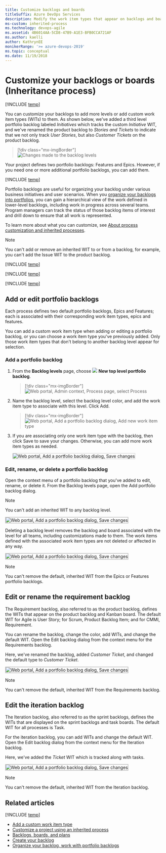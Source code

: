```yaml
---
title: Customize backlogs and boards 
titleSuffix: Azure DevOps Services 
description: Modify the work item types that appear on backlogs and boards, add portfolio backlogs for the Inheritance process model 
ms-custom: inherited-process
ms.technology: devops-agile
ms.assetid: 4B6014AA-5CD8-47B9-A1E3-BFB0CCA721AF  
ms.author: kaelli
author: KathrynEE
monikerRange: '>= azure-devops-2019'
ms.topic: conceptual
ms.date: 11/19/2018
---
```


# Customize your backlogs or boards (Inheritance process)

[!INCLUDE [temp](../../../boards/includes/version-vsts-plus-azdevserver-2019.md)]

You can customize your backlogs to add more levels or add custom work item types (WITs) to them. As shown below, we've added a third level portfolio backlog labeled _Initiatives_ which tracks the custom _Initiative_ WIT, and we've renamed the product backlog to _Stories and Tickets_ to indicate that we not only track _User Stories_, but also _Customer Tickets_ on the product backlog.

> [!div class="mx-imgBorder"]  
> ![Changes made to the backlog levels](media/process/portfolio-backlogs-modified.png)

Your project defines two portfolio backlogs: Features and Epics. However, if you need one or more additional portfolio backlogs, you can add them.

[!INCLUDE [temp](../includes/note-on-prem-link.md)]

Portfolio backlogs are useful for organizing your backlog under various business initiatives and user scenarios. When you [organize your backlogs into portfolios](../../../boards/backlogs/organize-backlog.md), you can gain a hierarchical view of the work defined in lower-level backlogs, including work in progress across several teams. Program managers can track the status of those backlog items of interest and drill down to ensure that all work is represented.

To learn more about what you can customize, see [About process customization and inherited processes](inheritance-process-model.md).

> [!NOTE]  
> You can't add or remove an inherited WIT to or from a backlog, for example, you can't add the Issue WIT to the product backlog.

[!INCLUDE [temp](../includes/process-prerequisites.md)]

[!INCLUDE [temp](../includes/open-process-admin-context-ts.md)]

[!INCLUDE [temp](../includes/automatic-update-project.md)]

<a id="portfolio-backlogs"> </a>

## Add or edit portfolio backlogs

Each process defines two default portfolio backlogs, Epics and Features; each is associated with their corresponding work item types, epics and features.

You can add a custom work item type when adding or editing a portfolio backlog, or you can choose a work item type you've previously added. Only those work item types that don't belong to another backlog level appear for selection.

<a id="add-portfolio-backlog"> </a>

### Add a portfolio backlog

1.  From the **Backlog levels** page, choose ![ ](../../../media/icons/blue-add-icon.png) **New top level portfolio backlog**.

    > [!div class="mx-imgBorder"]  
    > ![Web portal, Admin context, Process page, select Process](media/process/process-new-portfolio-backlog.png)

1.  Name the backlog level, select the backlog level color, and add the work item type to associate with this level. Click Add.

    > [!div class="mx-imgBorder"]  
    > ![Web portal, Add a portfolio backlog dialog, Add new work item type](media/process/process-add-portfolio-backlog-dialog.png)

1.  If you are associating only one work item type with the backlog, then click Save to save your changes. Otherwise, you can add more work item types as needed.

    <img src="media/process/process-add-portfolio-backlog-dialog-save.png" alt="Web portal, Add a portfolio backlog dialog, Save changes" style="border: 1px solid #C3C3C3;" />

<a id="edit-portfolio-backlog"> </a>

### Edit, rename, or delete a portfolio backlog

Open the context menu of a portfolio backlog that you've added to edit, rename, or delete it. From the Backlog levels page, open the Add portfolio backlog dialog.

> [!NOTE]  
> You can't add an inherited WIT to any backlog level.

<img src="media/process/process-portfolio-backlog-context-menu.png" alt="Web portal, Add a portfolio backlog dialog, Save changes" style="border: 2px solid #C3C3C3;" />

Deleting a backlog level removes the backlog and board associated with the level for all teams, including customizations made to them. The work items defined with the associated work item types are not deleted or affected in any way.

<img src="media/process/process-edit-portfolio-backlog-dialog.png" alt="Web portal, Add a portfolio backlog dialog, Save changes" style="border: 2px solid #C3C3C3;" />

> [!NOTE]  
> You can't remove the default, inherited WIT from the Epics or Features portfolio backlogs.

<a id="edit-product-backlog"> </a>

## Edit or rename the requirement backlog

The Requirement backlog, also referred to as the product backlog, defines the WITs that appear on the product backlog and Kanban board. The default WIT for Agile is User Story; for Scrum, Product Backlog Item; and for CMMI, Requirement.

You can rename the backlog, change the color, add WITs, and change the default WIT. Open the Edit backlog dialog from the context menu for the Requirements backlog.

Here, we've renamed the backlog, added _Customer Ticket_, and changed the default type to _Customer Ticket_.

<img src="media/process/process-edit-backlog-dialog-modified.png" alt="Web portal, Add a portfolio backlog dialog, Save changes" style="border: 2px solid #C3C3C3;" />

> [!NOTE]  
> You can't remove the default, inherited WIT from the Requirements backlog.

<a id="edit-iteration-backlog"> </a>

## Edit the iteration backlog

The Iteration backlog, also referred to as the sprint backlogs, defines the WITs that are displayed on the sprint backlogs and task boards. The default WIT for all processes is Task.

For the iteration backlog, you can add WITs and change the default WIT. Open the Edit backlog dialog from the context menu for the Iteration backlog.

Here, we've added the _Ticket_ WIT which is tracked along with tasks.

<img src="media/process/process-edit-iteration-backlog-dialog-modified.png" alt="Web portal, Add a portfolio backlog dialog, Save changes" style="border: 2px solid #C3C3C3;" />

> [!NOTE]  
> You can't remove the default, inherited WIT from the Iteration backlog.

## Related articles

[!INCLUDE [temp](../includes/note-audit-log-support-process.md)]

* [Add a custom work item type](add-custom-wit.md)
* [Customize a project using an inherited process](customize-process.md)
* [Backlogs, boards, and plans](../../../boards/backlogs/backlogs-boards-plans.md)
* [Create your backlog](../../../boards/backlogs/create-your-backlog.md)
* [Organize your backlog, work with portfolio backlogs](../../../boards/backlogs/organize-backlog.md)
